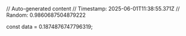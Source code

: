 // Auto-generated content
// Timestamp: 2025-06-01T11:38:55.371Z
// Random: 0.9860687504879222

const data = 0.1874876747796319;